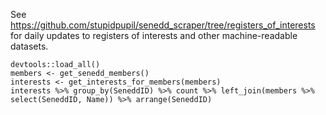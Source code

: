 See https://github.com/stupidpupil/senedd_scraper/tree/registers_of_interests for daily updates to registers of interests and other machine-readable datasets.

```
devtools::load_all()
members <- get_senedd_members()
interests <- get_interests_for_members(members)
interests %>% group_by(SeneddID) %>% count %>% left_join(members %>% select(SeneddID, Name)) %>% arrange(SeneddID)
```
